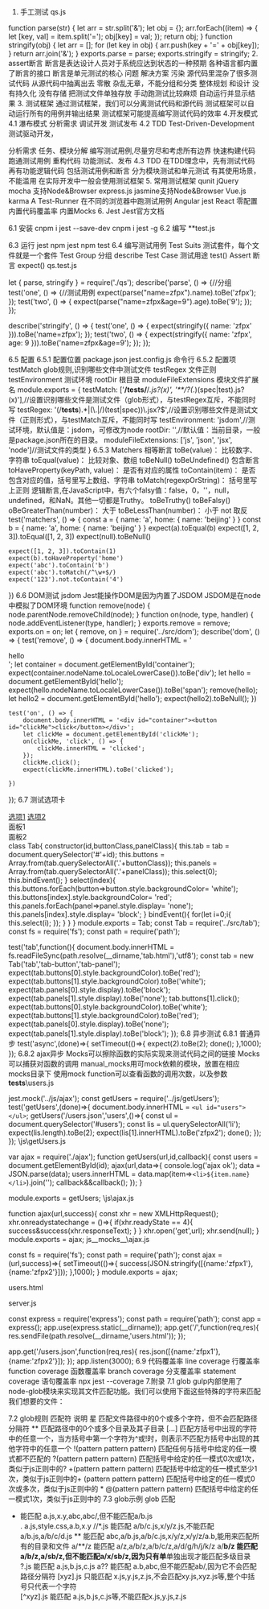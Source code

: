 1. 手工测试
qs.js

function parse(str) {
    let arr = str.split('&');
    let obj = {};
    arr.forEach((item) => {
        let [key, val] = item.split('=');
        obj[key] = val;
    });
    return obj;
}
function stringify(obj) {
    let arr = [];
    for (let key in obj) {
        arr.push(key + '=' + obj[key]);
    }
    return arr.join('&');
}
exports.parse = parse;
exports.stringify = stringify;
2. assert断言
断言是表达设计人员对于系统应达到状态的一种预期
各种语言都内置了断言的接口
断言是单元测试的核心
问题	解决方案
污染 源代码里混杂了很多测试代码	从源代码中抽离出去
零散 杂乱无章，不能分组和分类	整体规划 和设计
没有持久化 没有存储	把测试文件单独存放
手动跑测试比较麻烦	自动运行并显示结果
3. 测试框架
通过测试框架，我们可以分离测试代码和源代码
测试框架可以自动运行所有的用例并输出结果
测试框架可能提高编写测试代码的效率
4.开发模式
4.1 瀑布模式
分析需求
调试开发
测试发布
4.2 TDD
Test-Driven-Development 测试驱动开发，

分析需求
任务、模块分解
编写测试用例,尽量穷尽和考虑所有边界
快速构建代码跑通测试用例
重构代码
功能测试、发布
4.3 TDD
在TDD理念中，先有测试代码再有功能逻辑代码
包括测试用例和断言
分为模块测试和单元测试
有其使用场景，不能滥用
在实际开发中一般会使用测试框架
5. 常用测试框架
qunit jQuery
mocha 支持Node&Browser express.js
jasmine支持Node&Browser Vue.js
karma A Test-Runner 在不同的浏览器中跑测试用例 Angular
jest React
零配置
内置代码覆盖率
内置Mocks
6. Jest
Jest官方文档

6.1 安装
cnpm i jest --save-dev 
cnpm i jest -g 
6.2 编写
**test.js

6.3 运行
jest npm jest 
npm test
6.4 编写测试用例
Test Suits 测试套件，每个文件就是一个套件
Test Group 分组 describe
Test Case 测试用途 test()
Assert 断言 expect()
qs.test.js

let { parse, stringify } = require('./qs');
describe('parse', () => {//分组
    test('one', () => {//测试用例
        expect(parse("name=zfpx").name).toBe('zfpx');
    });
    test('two', () => {
        expect(parse("name=zfpx&age=9").age).toBe('9');
    });
});


describe('stringify', () => {
    test('one', () => {
        expect(stringify({ name: 'zfpx' })).toBe('name=zfpx');
    });
    test('two', () => {
        expect(stringify({ name: 'zfpx', age: 9 })).toBe('name=zfpx&age=9');
    });
});

6.5 配置
6.5.1 配置位置
package.json
jest.config.js
命令行
6.5.2 配置项
testMatch glob规则,识别哪些文件中测试文件
testRegex 文件正则
testEnvironment 测试环境
rootDir 根目录
moduleFileExtensions 模块文件扩展名
module.exports = {
    testMatch: ['**/__tests__/**/*.js?(x)', '**/?(*.)(spec|test).js?(x)'],//设置识别哪些文件是测试文件（glob形式），与testRegex互斥，不能同时写
    testRegex: '(/__tests__).*|(\\.|/)(test|spec))\\.jsx?$',//设置识别哪些文件是测试文件（正则形式），与testMatch互斥，不能同时写
    testEnvironment: 'jsdom',//测试环境，默认值是：jsdom，可修改为node
    rootDir: '',//默认值：当前目录，一般是package.json所在的目录。
    moduleFileExtensions: ['js', 'json', 'jsx', 'node']//测试文件的类型
}
6.5.3 Matchers
相等断言
toBe(value)： 比较数字、字符串
toEqual(value)： 比较对象、数组
toBeNull()
toBeUndefined()
包含断言
toHaveProperty(keyPath, value)： 是否有对应的属性
toContain(item)： 是否包含对应的值，括号里写上数组、字符串
toMatch(regexpOrString)： 括号里写上正则
逻辑断言,在JavaScript中，有六个falsy值：false，0，''，null， undefined，和NaN。其他一切都是Truthy。
toBeTruthy()
toBeFalsy()
oBeGreaterThan(number)： 大于
toBeLessThan(number)： 小于
not 取反
test('matchers', () => {
    const a = {
        name: 'a',
        home: {
            name: 'beijing'
        }
    }
    const b = {
        name: 'a',
        home: {
            name: 'beijing'
        }
    }
    expect(a).toEqual(b)
    expect([1, 2, 3]).toEqual([1, 2, 3])
    expect(null).toBeNull()

    expect([1, 2, 3]).toContain(1)
    expect(b).toHaveProperty('home')
    expect('abc').toContain('b')
    expect('abc').toMatch(/^\w+$/)
    expect('123').not.toContain('4')
})
6.6 DOM测试
jsdom
Jest能操作DOM是因为内置了JSDOM
JSDOM是在node中模拟了DOM环境
function remove(node) {
    node.parentNode.removeChild(node);
}
function on(node, type, handler) {
    node.addEventListener(type, handler);
}
exports.remove = remove;
exports.on = on;
let { remove, on } = require('../src/dom');
describe('dom', () => {
    test('remove', () => {
        document.body.innerHTML = '<div id="container"><span id="hello">hello</span></div>';
        let container = document.getElementById('container');
        expect(container.nodeName.toLocaleLowerCase()).toBe('div');
        let hello = document.getElementById('hello');
        expect(hello.nodeName.toLocaleLowerCase()).toBe('span');
        remove(hello);
        let hello2 = document.getElementById('hello');
        expect(hello2).toBeNull();
    })

    test('on', () => {
        document.body.innerHTML = '<div id="container"><button id="clickMe">click</button></div>';
        let clickMe = document.getElementById('clickMe');
        on(clickMe, 'click', () => {
            clickMe.innerHTML = 'clicked';
        });
        clickMe.click();
        expect(clickMe.innerHTML).toBe('clicked');

    })
});
6.7 测试选项卡
<div id="tab">
    <div>
        <a href="#" class="tab-button">选项1</a>
        <a href="#" class="tab-button">选项2</a>
    </div>
    <div>
        <div class="tab-panel">面板1</div>
        <div class="tab-panel">面板2</div>
    </div>
</div>
class Tab{
    constructor(id,buttonClass,panelClass){
        this.tab = tab = document.querySelector('#'+id);
        this.buttons = Array.from(tab.querySelectorAll('.'+buttonClass));
        this.panels = Array.from(tab.querySelectorAll('.'+panelClass));
        this.select(0);
        this.bindEvent();
    }
    select(index){
        this.buttons.forEach(button=>button.style.backgroundColor= 'white');
        this.buttons[index].style.backgroundColor= 'red';
        this.panels.forEach(panel=>panel.style.display= 'none');
        this.panels[index].style.display= 'block';
    }
    bindEvent(){
        for(let i=0;i<this.buttons.length;i++){
            this.buttons[i].addEventListener('click',()=>{
                this.select(i);
            });
        }
    }
}
module.exports = Tab;
const Tab = require('../src/tab');
const fs = require('fs');
const path = require('path');

test('tab',function(){
    document.body.innerHTML = fs.readFileSync(path.resolve(__dirname,'tab.html'),'utf8');
    const tab = new Tab('tab','tab-button','tab-panel');
    expect(tab.buttons[0].style.backgroundColor).toBe('red');
    expect(tab.buttons[1].style.backgroundColor).toBe('white');
    expect(tab.panels[0].style.display).toBe('block');
    expect(tab.panels[1].style.display).toBe('none');
    tab.buttons[1].click();
    expect(tab.buttons[0].style.backgroundColor).toBe('white');
    expect(tab.buttons[1].style.backgroundColor).toBe('red');
    expect(tab.panels[0].style.display).toBe('none');
    expect(tab.panels[1].style.display).toBe('block');
});
6.8 异步测试
6.8.1 普通异步
test('async',(done)=>{
    setTimeout(()=>{
        expect(2).toBe(2);
        done();
    },1000);
});
6.8.2 ajax异步
Mocks可以擦除函数的实际实现来测试代码之间的链接
Mocks可以捕获对函数的调用
manual_mocks用可mock依赖的模块，放置在相应mocks目录下
使用mock function可以查看函数的调用次数，以及参数
__tests__\users.js

jest.mock('../js/ajax');
const getUsers = require('../js/getUsers');
test('getUsers',(done)=>{
    document.body.innerHTML = `<ul id="users"></ul>`;
    getUsers('/users.json','users',()=>{
        const ul = document.querySelector('#users');
        const lis = ul.querySelectorAll('li');
        expect(lis.length).toBe(2);
        expect(lis[1].innerHTML).toBe('zfpx2');
        done();
    });
});
\js\getUsers.js

var ajax = require('./ajax');
function getUsers(url,id,callback){
 const users = document.getElementById(id);
 ajax(url,data=>{
     console.log('ajax ok');
     data = JSON.parse(data);
     users.innerHTML = data.map(item=>`<li>${item.name}</li>`).join('');
     callback&&callback();
 });
}

module.exports = getUsers;
\js\ajax.js

function ajax(url,success){
  const xhr = new XMLHttpRequest();
  xhr.onreadystatechange = ()=>{
      if(xhr.readyState == 4){
          success&success(xhr.responseText);
      }
  }
  xhr.open('get',url);
  xhr.send(null);
}
module.exports = ajax;
js__mocks__\ajax.js

const fs = require('fs');
const path = require('path');
const ajax = (url,success)=>{
   setTimeout(()=>{
       success(JSON.stringify([{name:'zfpx1'},{name:'zfpx2'}]));
   },1000);
}
module.exports = ajax;
<!DOCTYPE html>
<html lang="en">

<head>
    <meta charset="UTF-8">
    <meta name="viewport" content="width=device-width, initial-scale=1.0">
    <meta http-equiv="X-UA-Compatible" content="ie=edge">
    <title>Document</title>
</head>

<body>
    <ul id="users"></ul>
    <script>
        let module = {};
        let require = () => ajax;
    </script>
    <script src="/js/ajax.js"></script>
    <script src="/js/getUsers.js"></script>
    <script>
        getUsers('http://localhost:3000/users.json', 'users');
    </script>
</body>

</html>
users.html

<!DOCTYPE html>
<html lang="en">

<head>
    <meta charset="UTF-8">
    <meta name="viewport" content="width=device-width, initial-scale=1.0">
    <meta http-equiv="X-UA-Compatible" content="ie=edge">
    <title>Document</title>
</head>

<body>
    <ul id="users"></ul>
    <script>
        let module = {};
        let require = () => ajax;
    </script>
    <script src="/js/ajax.js"></script>
    <script src="/js/getUsers.js"></script>
    <script>
        getUsers('http://localhost:3000/users.json', 'users');
    </script>
</body>
</html>
server.js

const express = require('express');
const path = require('path');
const app = express();
app.use(express.static(__dirname));
app.get('/',function(req,res){
    res.sendFile(path.resolve(__dirname,'users.html'));
});

app.get('/users.json',function(req,res){
  res.json([{name:'zfpx1'},{name:'zfpx2'}]);
});
app.listen(3000);
6.9 代码覆盖率
line coverage 行覆盖率
function coverage 函数覆盖率
branch coverage 分支覆盖率
statement coverage 语句覆盖率
npx jest --coverage
7.附录
7.1 glob
gulp内部使用了node-glob模块来实现其文件匹配功能。我们可以使用下面这些特殊的字符来匹配我们想要的文件：

7.2 glob规则
匹配符	说明
星	匹配文件路径中的0个或多个字符，但不会匹配路径分隔符
**	匹配路径中的0个或多个目录及其子目录
[...]	匹配方括号中出现的字符中的任意一个，当方括号中第一个字符为^或!时，则表示不匹配方括号中出现的其他字符中的任意一个
!(pattern pattern pattern)	匹配任何与括号中给定的任一模式都不匹配的
?(pattern pattern pattern)	匹配括号中给定的任一模式0次或1次，类似于js正则中的?
+(pattern pattern pattern)	匹配括号中给定的任一模式至少1次，类似于js正则中的+
(pattern pattern pattern)	匹配括号中给定的任一模式0次或多次，类似于js正则中的 *
@(pattern pattern pattern)	匹配括号中给定的任一模式1次，类似于js正则中的
7.3 glob示例
glob	匹配
*	能匹配 a.js,x.y,abc,abc/,但不能匹配a/b.js	
.	a.js,style.css,a.b,x.y
//*.js	能匹配 a/b/c.js,x/y/z.js,不能匹配a/b.js,a/b/c/d.js
**	能匹配 abc,a/b.js,a/b/c.js,x/y/z,x/y/z/a.b,能用来匹配所有的目录和文件
a/**/z	能匹配 a/z,a/b/z,a/b/c/z,a/d/g/h/j/k/z
a/**b/z	能匹配 a/b/z,a/sb/z,但不能匹配a/x/sb/z,因为只有单**单独出现才能匹配多级目录
?.js	能匹配 a.js,b.js,c.js
a??	能匹配 a.b,abc,但不能匹配ab/,因为它不会匹配路径分隔符
[xyz].js	只能匹配 x.js,y.js,z.js,不会匹配xy.js,xyz.js等,整个中括号只代表一个字符	
[^xyz].js	能匹配 a.js,b.js,c.js等,不能匹配x.js,y.js,z.js